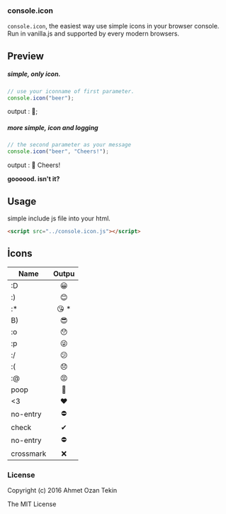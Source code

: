 ### console.icon

`console.icon`, the easiest way use simple icons in your browser console. Run in vanilla.js and supported by every modern browsers.

## Preview

##### simple, only icon.
```javascript
// use your iconname of first parameter.
console.icon("beer");
```
output : 🍺;

##### more simple, icon and logging
```javascript
// the second parameter as your message
console.icon("beer", "Cheers!");
```
output : 🍺 Cheers!

**goooood. isn't it?**


## Usage

simple include js file into your html.

```html
<script src="../console.icon.js"></script>
```

## İcons

| Name          | Outpu         |
| ------------- |:-------------:|
| :D            | 😀            |
| :)            | 😊            |
| :*            | 😘           *|
| B)            | 😎            |
| :o            | 😯            |
| :p            | 😜            |
| :/            | 😕            |
| :(            | 😞            |
| :@            | 😡            |
| poop          | 💩            |
| <3            | ❤️            |
| no-entry      | ⛔            |
| check         | ✔             |
| no-entry      | ⛔            |
| crossmark     | ❌            |


### License
Copyright (c) 2016 Ahmet Ozan Tekin

The MIT License
